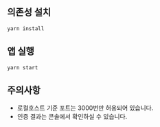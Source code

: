 ## 의존성 설치

```shell
yarn install
```

## 앱 실행

```shell
yarn start
```

## 주의사항

- 로컬호스트 기준 포트는 3000번만 허용되어 있습니다.
- 인증 결과는 콘솔에서 확인하실 수 있습니다.
